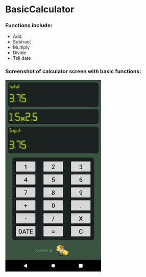 # BasicCalculator

### Functions include:
* Add
* Subtract
* Multiply
* Divide
* Tell date


### Screenshot of calculator screen with basic functions:

<a href="url"><img src="https://github.com/jake0619/BasicCalculator/blob/master/app/src/main/res/Screenshots/Screenshot_1603048153.png" align="left" height="600"></a>
